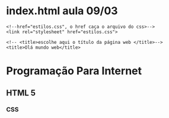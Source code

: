 # index.html aula 09/03

<!DOCTYPE html> 
<html lang="en">
<head>
    <meta charset="UTF-8">
    <meta http-equiv="X-UA-Compatible" content="IE=edge">
    <meta name="viewport" content="width=device-width, initial-scale=1.0">

    <!--href="estilos.css", o href caça o arquivo do css>-->
    <link rel="stylesheet" href="estilos.css">
    
    <!-- <title>escolhe aqui o título da página web </title>-->
    <title>Olá mundo web</title>
</head>
<body>
    <h1>Programação Para Internet</h1>
    <h2>HTML 5</h2>
    <h3>CSS</h3>
</body>
</html>
